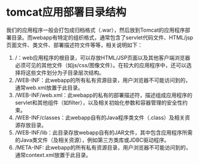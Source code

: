 # tomcat应用部署目录结构

我们的应用程序一般会打包成归档格式（.war），然后放到Tomcat的应用程序部署目录。而webapp有特定的组织格式，通常包含了servlet代码文件、HTML/jsp页面文件、类文件、部署描述符文件等等，相关说明如下：

1. /：web应用程序的根目录，可以存放HTML/JSP页面以及其他客户端浏览器必须可见的其他文件（如js/css/图像文件）。在较大的应用程序中，还可以选择将这些文件划分为子目录层次结构。
2. /WEB-INF：此webapp的所有私有资源目录，用户浏览器不可能访问到的，通常web.xml放置于此目录。
3. /WEB-INF/web.xml：此webapp的私有的部署描述符，描述组成应用程序的servlet和其他组件（如filter），以及相关初始化参数和容器管理的安全性约束。
4. /WEB-INF/classes：此webapp自有的Java程序类文件（.class）及相关资源存放目录。
5. /WEB-INF/lib：此目录存放webapp自有的JAR文件，其中包含应用程序所需的Java类文件（及相关资源），例如第三方类库或JDBC驱动程序。
6. /META-INF: 此webapp的所有私有资源目录，用户浏览器不可能访问到的，通常context.xml放置于此目录。
